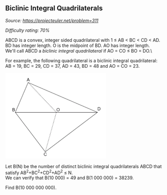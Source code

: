 Biclinic Integral Quadrilaterals
--------------------------------

*Source: https://projecteuler.net/problem=311*


*Difficulty rating: 70%*

ABCD is a convex, integer sided quadrilateral with 1 ≤ AB \< BC \< CD \<
AD.\
 BD has integer length. O is the midpoint of BD. AO has integer length.\
 We'll call ABCD a *biclinic integral quadrilateral* if AO = CO ≤ BO =
DO.\

For example, the following quadrilateral is a biclinic integral
quadrilateral:\
 AB = 19, BC = 29, CD = 37, AD = 43, BD = 48 and AO = CO = 23.

![p311\_biclinic.gif](img/p311_biclinic.gif)

Let B(N) be the number of distinct biclinic integral quadrilaterals ABCD
that satisfy AB<sup>2</sup>+BC<sup>2</sup>+CD<sup>2</sup>+AD<sup>2</sup> ≤ N.\
 We can verify that B(10 000) = 49 and B(1 000 000) = 38239.

Find B(10 000 000 000).

